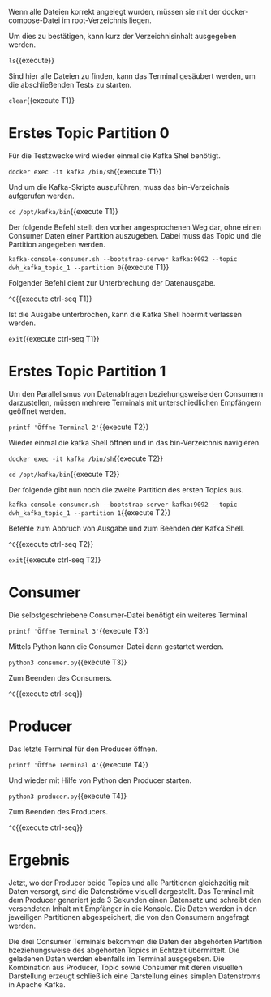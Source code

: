 Wenn alle Dateien korrekt angelegt wurden, müssen sie mit der docker-compose-Datei im root-Verzeichnis liegen.

Um dies zu bestätigen, kann kurz der Verzeichnisinhalt ausgegeben werden.

`ls`{{execute}}

Sind hier alle Dateien zu finden, kann das Terminal gesäubert werden, um die abschließenden Tests zu starten.

`clear`{{execute T1}}

# Erstes Topic Partition 0

Für die Testzwecke wird wieder einmal die Kafka Shel benötigt.

`docker exec -it kafka /bin/sh`{{execute T1}}

Und um die Kafka-Skripte auszuführen, muss das bin-Verzeichnis aufgerufen werden.

`cd /opt/kafka/bin`{{execute T1}}

Der folgende Befehl stellt den vorher angesprochenen Weg dar, ohne einen Consumer Daten einer Partition auszugeben.
Dabei muss das Topic und die Partition angegeben werden.

`kafka-console-consumer.sh --bootstrap-server kafka:9092 --topic dwh_kafka_topic_1 --partition 0`{{execute T1}}

Folgender Befehl dient zur Unterbrechung der Datenausgabe.

`^C`{{execute ctrl-seq T1}}

Ist die Ausgabe unterbrochen, kann die Kafka Shell hoermit verlassen werden.

`exit`{{execute ctrl-seq T1}}

# Erstes Topic Partition 1

Um den Parallelismus von Datenabfragen beziehungsweise den Consumern darzustellen, müssen mehrere Terminals mit unterschiedlichen Empfängern geöffnet werden.

`printf 'Öffne Terminal 2'`{{execute T2}}

Wieder einmal die kafka Shell öffnen und in das bin-Verzeichnis navigieren.

`docker exec -it kafka /bin/sh`{{execute T2}}

`cd /opt/kafka/bin`{{execute T2}}

Der folgende gibt nun noch die zweite Partition des ersten Topics aus.

`kafka-console-consumer.sh --bootstrap-server kafka:9092 --topic dwh_kafka_topic_1 --partition 1`{{execute T2}}

Befehle zum Abbruch von Ausgabe und zum Beenden der Kafka Shell.

`^C`{{execute ctrl-seq T2}}

`exit`{{execute ctrl-seq T2}}

# Consumer

Die selbstgeschriebene Consumer-Datei benötigt ein weiteres Terminal

`printf 'Öffne Terminal 3'`{{execute T3}}

Mittels Python kann die Consumer-Datei dann gestartet werden.

`python3 consumer.py`{{execute T3}}

Zum Beenden des Consumers.

`^C`{{execute ctrl-seq}}

# Producer

Das letzte Terminal für den Producer öffnen.

`printf 'Öffne Terminal 4'`{{execute T4}}

Und wieder mit Hilfe von Python den Producer starten.

`python3 producer.py`{{execute T4}}

Zum Beenden des Producers.

`^C`{{execute ctrl-seq}}

# Ergebnis

Jetzt, wo der Producer beide Topics und alle Partitionen gleichzeitig mit Daten versorgt, sind die Datenströme visuell dargestellt.
Das Terminal mit dem Producer generiert jede 3 Sekunden einen Datensatz und schreibt den versendeten Inhalt mit Empfänger in die Konsole.
Die Daten werden in den jeweiligen Partitionen abgespeichert, die von den Consumern angefragt werden.

Die drei Consumer Terminals bekommen die Daten der abgehörten Partition bzeziehungsweise des abgehörten Topics in Echtzeit übermittelt. Die geladenen Daten werden ebenfalls im Terminal ausgegeben.
Die Kombination aus Producer, Topic sowie Consumer mit deren visuellen Darstellung erzeugt schließlich eine Darstellung eines simplen Datenstroms in Apache Kafka. 
